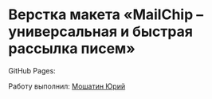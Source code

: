 # Верстка макета «MailChip – универсальная и быстрая рассылка писем»

GitHub Pages: 

Работу выполнил: [Мошатин Юрий](https://vk.com/moshatin)
